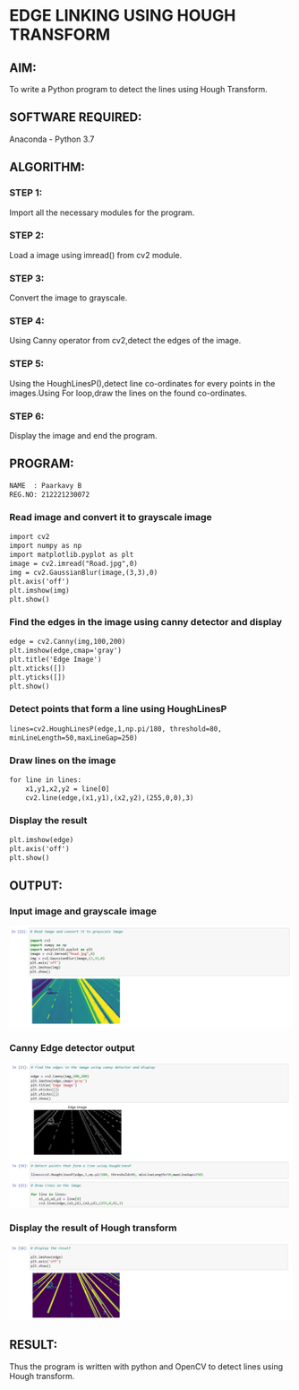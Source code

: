 # EDGE LINKING USING HOUGH TRANSFORM
## AIM:
To write a Python program to detect the lines using Hough Transform.

## SOFTWARE REQUIRED:
Anaconda - Python 3.7

## ALGORITHM:
### STEP 1:
Import all the necessary modules for the program.

### STEP 2:
Load a image using imread() from cv2 module.

### STEP 3:
Convert the image to grayscale.

### STEP 4:
Using Canny operator from cv2,detect the edges of the image.

### STEP 5:
Using the HoughLinesP(),detect line co-ordinates for every points in the images.Using For loop,draw the lines on the found co-ordinates.

### STEP 6:
Display the image and end the program.

## PROGRAM:

```
NAME  : Paarkavy B
REG.NO: 212221230072 
```

### Read image and convert it to grayscale image
```
import cv2
import numpy as np
import matplotlib.pyplot as plt
image = cv2.imread("Road.jpg",0)
img = cv2.GaussianBlur(image,(3,3),0)
plt.axis('off')
plt.imshow(img)
plt.show()
```

### Find the edges in the image using canny detector and display
```
edge = cv2.Canny(img,100,200)
plt.imshow(edge,cmap='gray')
plt.title('Edge Image')
plt.xticks([])
plt.yticks([])
plt.show()
```

### Detect points that form a line using HoughLinesP
```
lines=cv2.HoughLinesP(edge,1,np.pi/180, threshold=80, minLineLength=50,maxLineGap=250)
```

### Draw lines on the image
```
for line in lines:
    x1,y1,x2,y2 = line[0]
    cv2.line(edge,(x1,y1),(x2,y2),(255,0,0),3)
```

### Display the result
```
plt.imshow(edge)
plt.axis('off')
plt.show()
```

## OUTPUT:

### Input image and grayscale image

![output](op1.png)

### Canny Edge detector output

![output](op2.png)

### Display the result of Hough transform

![output](op3.png)

## RESULT:
Thus the program is written with python and OpenCV to detect lines using Hough transform. 
